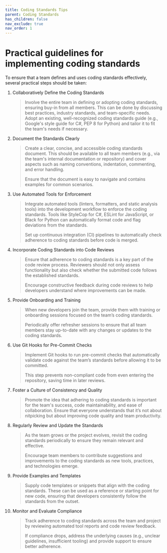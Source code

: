 ```yaml
---
title: Coding Standards Tips
parent: Coding Standards
has_children: false
nav_exclude: true
nav_order: 1
---
```


# Practical guidelines for implementing coding standards

To ensure that a team defines and uses coding standards effectively, several practical 
steps should be taken:

1. Collaboratively Define the Coding Standards

    > Involve the entire team in defining or adopting coding standards, ensuring buy-in from all members. This can be done by discussing best practices, industry standards, and team-specific needs.
    > Adopt an existing, well-recognized coding standards guide (e.g., Google's style guide for C#, PEP 8 for Python) and tailor it to fit the team's needs if necessary.

2. Document the Standards Clearly

    > Create a clear, concise, and accessible coding standards document. This should be available 
    > to all team members (e.g., via the team's internal documentation or repository) and cover 
    > aspects such as naming conventions, indentation, commenting, and error handling.
    >
    > Ensure that the document is easy to navigate and contains examples for common scenarios.

3. Use Automated Tools for Enforcement

    > Integrate automated tools (linters, formatters, and static analysis tools) into the 
    > development workflow to enforce the coding standards. Tools like StyleCop for C#, ESLint 
    > for JavaScript, or Black for Python can automatically format code and flag deviations 
    > from the standards.
    >
    > Set up continuous integration (CI) pipelines to automatically check adherence to coding 
     standards before code is merged.

4. Incorporate Coding Standards into Code Reviews

    > Ensure that adherence to coding standards is a key part of the code review process. 
    > Reviewers should not only assess functionality but also check whether the submitted 
    > code follows the established standards.
    >
    > Encourage constructive feedback during code reviews to help developers understand where 
    > improvements can be made.

5. Provide Onboarding and Training

    > When new developers join the team, provide them with training or onboarding sessions 
    > focused on the team’s coding standards.
    > 
    > Periodically offer refresher sessions to ensure that all team members stay up-to-date 
    > with any changes or updates to the coding standards.

6. Use Git Hooks for Pre-Commit Checks

    > Implement Git hooks to run pre-commit checks that automatically validate code against 
    > the team’s standards before allowing it to be committed.
    > 
    > This step prevents non-compliant code from even entering the repository, saving time 
    > in later reviews.

7. Foster a Culture of Consistency and Quality

    > Promote the idea that adhering to coding standards is important for the team's success, 
    > code maintainability, and ease of collaboration. Ensure that everyone understands that 
    > it’s not about nitpicking but about improving code quality and team productivity.

8. Regularly Review and Update the Standards

    > As the team grows or the project evolves, revisit the coding standards periodically to 
    > ensure they remain relevant and effective.
    > 
    > Encourage team members to contribute suggestions and improvements to the coding 
    > standards as new tools, practices, and technologies emerge.

9. Provide Examples and Templates

    > Supply code templates or snippets that align with the coding standards. These can be 
    > used as a reference or starting point for new code, ensuring that developers consistently 
    > follow the standards from the outset.
    
10. Monitor and Evaluate Compliance

    > Track adherence to coding standards across the team and project by reviewing automated 
    > tool reports and code review feedback.
    > 
    > If compliance drops, address the underlying causes (e.g., unclear guidelines, 
    > insufficient tooling) and provide support to ensure better adherence.


